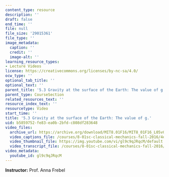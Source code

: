```yaml
---
content_type: resource
description: ''
draft: false
end_time: ''
file: null
file_size: '29015361'
file_type: ''
image_metadata:
  caption: ''
  credit: ''
  image-alt: ''
learning_resource_types:
- Lecture Videos
license: https://creativecommons.org/licenses/by-nc-sa/4.0/
ocw_type: ''
optional_tab_title: ''
optional_text: ''
parent_title: '5.3 Gravity at the surface of the Earth: The value of g.'
parent_type: CourseSection
related_resources_text: ''
resource_index_text: ''
resourcetype: Video
start_time: ''
title: '5.3 Gravity at the surface of the Earth: The value of g.'
uid: b5859752-fe83-ea0b-2bfd-c808df283648
video_files:
  archive_url: https://archive.org/download/MIT8.01F16/MIT8_01F16_L05v03_360p.mp4
  video_captions_file: /courses/8-01sc-classical-mechanics-fall-2016/4e08a2ef49325a08a3f5009aaad333f5_gl9c9qJRqcM.vtt
  video_thumbnail_file: https://img.youtube.com/vi/gl9c9qJRqcM/default.jpg
  video_transcript_file: /courses/8-01sc-classical-mechanics-fall-2016/b4d6332d50ae9091ff2185e80414d6de_gl9c9qJRqcM.pdf
video_metadata:
  youtube_id: gl9c9qJRqcM
---
```

**Instructor:** Prof. Anna Frebel